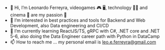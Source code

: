 - 👋 Hi, I’m Leonardo Ferreyra, videogames 🎮 🖥️, technology 👨‍💻 and cinema 🎦 are my passion 💌
- 👀 I’m interested in best practices and tools for Backend and Web Development, also Data engineering and CI/CD
- 🌱 I’m currently learning ReactJS/TS, gRPC with C#, .NET core and .NET 5-6, also doing the Data Engineer career path with Python in DataCamp
- 📫 How to reach me ... my personal email is leo.e.ferreyra@gmail.com

<!---
leoferreyra022/leoferreyra022 is a ✨ special ✨ repository because its `README.md` (this file) appears on your GitHub profile.
You can click the Preview link to take a look at your changes.
--->
